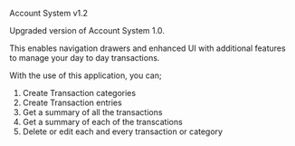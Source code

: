 Account System v1.2

Upgraded version of Account System 1.0.

This enables navigation drawers and enhanced UI with additional features to manage your day to day transactions.

With the use of this application, you can;
 1. Create Transaction categories
 2. Create Transaction entries
 3. Get a summary of all the transactions
 4. Get a summary of each of the transcations
 5. Delete or edit each and every transaction or category
